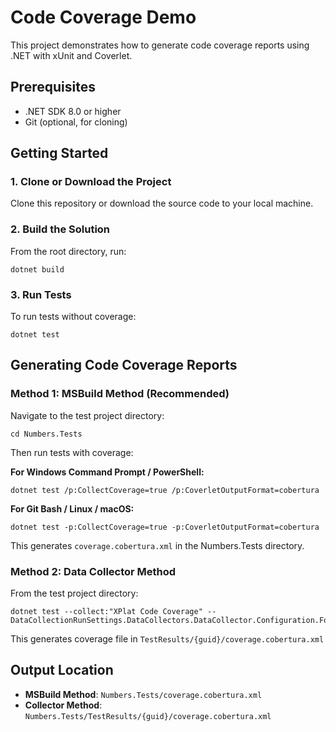 # Code Coverage Demo

This project demonstrates how to generate code coverage reports using .NET with xUnit and Coverlet.

## Prerequisites
- .NET SDK 8.0 or higher
- Git (optional, for cloning)

## Getting Started

### 1. Clone or Download the Project
Clone this repository or download the source code to your local machine.

### 2. Build the Solution
From the root directory, run:
```
dotnet build
```

### 3. Run Tests
To run tests without coverage:
```
dotnet test
```

## Generating Code Coverage Reports

### Method 1: MSBuild Method (Recommended)

Navigate to the test project directory:
```
cd Numbers.Tests
```

Then run tests with coverage:

**For Windows Command Prompt / PowerShell:**
```
dotnet test /p:CollectCoverage=true /p:CoverletOutputFormat=cobertura
```

**For Git Bash / Linux / macOS:**
```
dotnet test -p:CollectCoverage=true -p:CoverletOutputFormat=cobertura
```

This generates `coverage.cobertura.xml` in the Numbers.Tests directory.

### Method 2: Data Collector Method

From the test project directory:
```
dotnet test --collect:"XPlat Code Coverage" -- DataCollectionRunSettings.DataCollectors.DataCollector.Configuration.Format=cobertura
```

This generates coverage file in `TestResults/{guid}/coverage.cobertura.xml`

## Output Location

- **MSBuild Method**: `Numbers.Tests/coverage.cobertura.xml`
- **Collector Method**: `Numbers.Tests/TestResults/{guid}/coverage.cobertura.xml`
